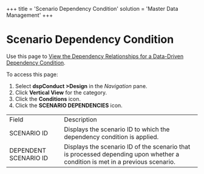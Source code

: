 +++
title = 'Scenario Dependency Condition'
solution = 'Master Data Management'
+++

# Scenario Dependency Condition

<div class="use">

Use this page to [View the Dependency Relationships for a Data-Driven
Dependency
Condition](../Use_Cases/Add_Data_Driven_Dependency_Conditions#View_the_Dependency_Relationships_for_a_Data_Driven_Dependency_Condition).

</div>

To access this page:

1.  Select <span style="font-weight: bold;">dspConduct
    \></span>**Design** in the *Navigation* pane.
2.  Click **Vertical View** for the category.
3.  Click the **Conditions** icon.
4.  Click the <span style="font-weight: bold;">SCENARIO
    DEPENDENCIES</span>
icon.

|                       |                                                                                                                              |
| --------------------- | ---------------------------------------------------------------------------------------------------------------------------- |
| Field                 | Description                                                                                                                  |
| SCENARIO ID           | Displays the scenario ID to which the dependency condition is applied.                                                       |
| DEPENDENT SCENARIO ID | Displays the scenario ID of the scenario that is processed depending upon whether a condition is met in a previous scenario. |

